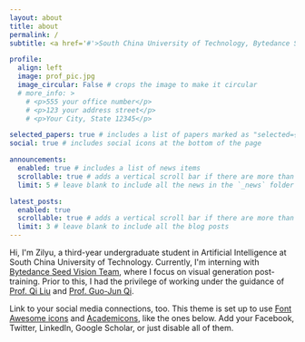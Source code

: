 ```yaml
---
layout: about
title: about
permalink: /
subtitle: <a href='#'>South China University of Technology, Bytedance Seed</a>

profile:
  align: left
  image: prof_pic.jpg
  image_circular: False # crops the image to make it circular
  # more_info: >
    # <p>555 your office number</p>
    # <p>123 your address street</p>
    # <p>Your City, State 12345</p>

selected_papers: true # includes a list of papers marked as "selected={true}"
social: true # includes social icons at the bottom of the page

announcements:
  enabled: true # includes a list of news items
  scrollable: true # adds a vertical scroll bar if there are more than 3 news items
  limit: 5 # leave blank to include all the news in the `_news` folder

latest_posts:
  enabled: true
  scrollable: true # adds a vertical scroll bar if there are more than 3 new posts items
  limit: 3 # leave blank to include all the blog posts
---
```


Hi, I'm Zilyu, a third-year undergraduate student in Artificial Intelligence at South China University of Technology. Currently, I'm interning with [Bytedance Seed Vision Team](https://team.doubao.com/en/), where I focus on visual generation post-training. Prior to this, I had the privilege of working under the guidance of [Prof. Qi Liu](https://drliuqi.github.io/) and [Prof. Guo-Jun Qi](https://maple.lab.westlake.edu.cn/index.htm).


Link to your social media connections, too. This theme is set up to use [Font Awesome icons](https://fontawesome.com/) and [Academicons](https://jpswalsh.github.io/academicons/), like the ones below. Add your Facebook, Twitter, LinkedIn, Google Scholar, or just disable all of them.
